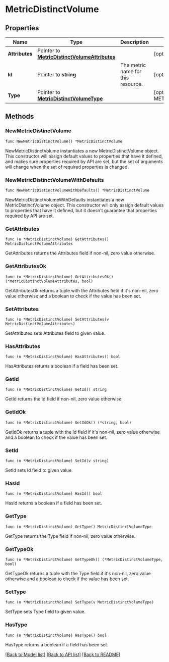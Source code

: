 # MetricDistinctVolume

## Properties

Name | Type | Description | Notes
---- | ---- | ----------- | ------
**Attributes** | Pointer to [**MetricDistinctVolumeAttributes**](MetricDistinctVolumeAttributes.md) |  | [optional] 
**Id** | Pointer to **string** | The metric name for this resource. | [optional] 
**Type** | Pointer to [**MetricDistinctVolumeType**](MetricDistinctVolumeType.md) |  | [optional] [default to METRICDISTINCTVOLUMETYPE_DISTINCT_METRIC_VOLUMES]

## Methods

### NewMetricDistinctVolume

`func NewMetricDistinctVolume() *MetricDistinctVolume`

NewMetricDistinctVolume instantiates a new MetricDistinctVolume object.
This constructor will assign default values to properties that have it defined,
and makes sure properties required by API are set, but the set of arguments
will change when the set of required properties is changed.

### NewMetricDistinctVolumeWithDefaults

`func NewMetricDistinctVolumeWithDefaults() *MetricDistinctVolume`

NewMetricDistinctVolumeWithDefaults instantiates a new MetricDistinctVolume object.
This constructor will only assign default values to properties that have it defined,
but it doesn't guarantee that properties required by API are set.

### GetAttributes

`func (o *MetricDistinctVolume) GetAttributes() MetricDistinctVolumeAttributes`

GetAttributes returns the Attributes field if non-nil, zero value otherwise.

### GetAttributesOk

`func (o *MetricDistinctVolume) GetAttributesOk() (*MetricDistinctVolumeAttributes, bool)`

GetAttributesOk returns a tuple with the Attributes field if it's non-nil, zero value otherwise
and a boolean to check if the value has been set.

### SetAttributes

`func (o *MetricDistinctVolume) SetAttributes(v MetricDistinctVolumeAttributes)`

SetAttributes sets Attributes field to given value.

### HasAttributes

`func (o *MetricDistinctVolume) HasAttributes() bool`

HasAttributes returns a boolean if a field has been set.

### GetId

`func (o *MetricDistinctVolume) GetId() string`

GetId returns the Id field if non-nil, zero value otherwise.

### GetIdOk

`func (o *MetricDistinctVolume) GetIdOk() (*string, bool)`

GetIdOk returns a tuple with the Id field if it's non-nil, zero value otherwise
and a boolean to check if the value has been set.

### SetId

`func (o *MetricDistinctVolume) SetId(v string)`

SetId sets Id field to given value.

### HasId

`func (o *MetricDistinctVolume) HasId() bool`

HasId returns a boolean if a field has been set.

### GetType

`func (o *MetricDistinctVolume) GetType() MetricDistinctVolumeType`

GetType returns the Type field if non-nil, zero value otherwise.

### GetTypeOk

`func (o *MetricDistinctVolume) GetTypeOk() (*MetricDistinctVolumeType, bool)`

GetTypeOk returns a tuple with the Type field if it's non-nil, zero value otherwise
and a boolean to check if the value has been set.

### SetType

`func (o *MetricDistinctVolume) SetType(v MetricDistinctVolumeType)`

SetType sets Type field to given value.

### HasType

`func (o *MetricDistinctVolume) HasType() bool`

HasType returns a boolean if a field has been set.


[[Back to Model list]](../README.md#documentation-for-models) [[Back to API list]](../README.md#documentation-for-api-endpoints) [[Back to README]](../README.md)


